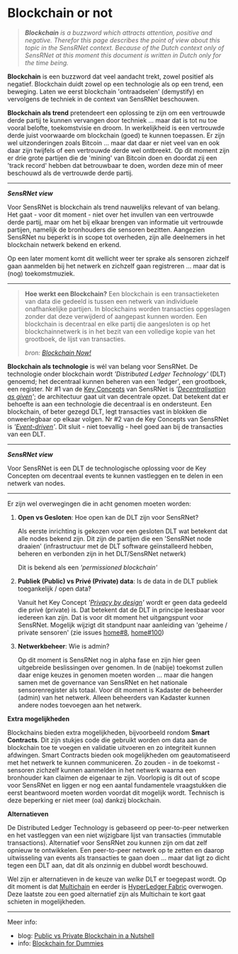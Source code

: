 # Blockchain or not

> _**Blockchain** is a buzzword which attracts attention, positive and negative.
Therefor this page describes the point of view about this topic in the SensRNet context.
Because of the Dutch context only of SensRNet at this moment this document is written in Dutch only for the time being._

**Blockchain** is een buzzword dat veel aandacht trekt, zowel positief als negatief.
Blockchain duidt zowel op een technologie als op een trend, een beweging.
Laten we eerst blockchain 'ontraadselen' (demystify) en vervolgens de techniek in de context van SensRNet beschouwen.

**Blockchain als trend** pretendeert een oplossing te zijn om een vertrouwde derde partij te kunnen vervangen door techniek ... maar dat is tot nu toe vooral belofte, toekomstvisie en droom. 
In werkelijkheid is een vertrouwde derde juist voorwaarde om blockchain (goed) te kunnen toepassen.
Er zijn wel uitzonderingen zoals Bitcoin ... maar dat daar er niet veel van en ook daar zijn twijfels of een vertrouwde derde wel ontbreekt.
Op dit moment zijn er drie grote partijen die de 'mining' van Bitcoin doen en doordat zij een 'track record' hebben dat betrouwbaar te doen, worden deze min of meer beschouwd als de vertrouwde derde partij.

---

_**SensRNet view**_

Voor SensRNet is blockchain als trend nauwelijks relevant of van belang. Het gaat - voor dit moment - niet over het invullen van een vertrouwde derde partij, maar om het bij elkaar brengen van informatie uit vertrouwde partijen, namelijk de bronhouders die sensoren bezitten. Aangezien SensRNet nu beperkt is in scope tot overheden, zijn alle deelnemers in het blockchain netwerk bekend en erkend.

Op een later moment komt dit wellicht weer ter sprake als sensoren zichzelf gaan aanmelden bij het netwerk en zichzelf gaan registreren ... maar dat is (nog) toekomstmuziek.

---

> **Hoe werkt een Blockchain?**
> Een blockchain is een transactieketen van data die gedeeld is tussen een netwerk van individuele onafhankelijke partijen.
> In blockchains worden transacties opgeslagen zonder dat deze verwijderd of aangepast kunnen worden.
> Een blockchain is decentraal en elke partij die aangesloten is op het blockchainnetwerk is in het bezit van een volledige kopie van het grootboek, de lijst van transacties.
> 
> _bron: [Blockchain Now!](https://www.blockchainnow.nl/blockchain-voor-dummies)_

**Blockchain als technologie** is wél van belang voor SensRNet.
De technologie onder blockchain wordt _'Distributed Ledger Technology'_ (DLT) genoemd; het decentraal kunnen beheren van een 'ledger', een grootboek, een register.
Nr #1 van de [Key Concepts](KeyConcepts.md) van SensRNet is _'[Decentralisation as given](KeyConcepts.md#decentralization)'_; de architectuur gaat uit van decentrale opzet.
Dat betekent dat er behoefte is aan een technologie die decentraal is en ondersteunt.
Een blockchain, of beter gezegd DLT, legt transacties vast in blokken die onweerlegbaar op elkaar volgen.
Nr #2 van de Key Concepts van SensRNet is _'[Event-driven](KeyConcepts.md#event-driven)'_.
Dit sluit - niet toevallig - heel goed aan bij de transacties van een DLT.

---

_**SensRNet view**_

Voor SensRNet is een DLT de technologische oplossing voor de Key Concepten om decentraal events te kunnen vastleggen en te delen in een netwerk van nodes.

---

Er zijn wel overwegingen die in acht genomen moeten worden:

1. **Open vs Gesloten**: Hoe open kan de DLT zijn voor SensRNet?

   Als eerste inrichting is gekozen voor een gesloten DLT wat betekent dat alle nodes bekend zijn.
   Dit zijn de partijen die een 'SensRNet node draaien' (infrastructuur met de DLT software geïnstalleerd hebben, beheren en verbonden zijn in het DLT/SensRNet netwerk)

   Dit is bekend als een _'permissioned blockchain'_

1. **Publiek (Public) vs Privé (Private) data**: Is de data in de DLT publiek toegankelijk / open data?
   
   Vanuit het Key Concept _'[Privacy by design](KeyConcepts.md#privacy-by-design)'_ wordt er geen data gedeeld die privé (private) is. Dat betekent dat de DLT in principe leesbaar voor iedereen kan zijn. Dat is voor dit moment het uitgangspunt voor SensRNet. Mogelijk wijzigt dit standpunt naar aanleiding van 'geheime / private sensoren' (zie issues [home#8](https://github.com/kadaster-labs/sensrnet-home/issues/8), [home#100](https://github.com/kadaster-labs/sensrnet-home/issues/100))

1. **Netwerkbeheer**: Wie is admin?
   
   Op dit moment is SensRNet nog in alpha fase en zijn hier geen uitgebreide beslissingen over genomen.
   In de (nabije) toekomst zullen daar enige keuzes in genomen moeten worden ... maar die hangen samen met de governance van SensRNet en het nationale sensorenregister als totaal.
   Voor dit moment is Kadaster de beheerder (admin) van het netwerk.
   Alleen beheerders van Kadaster kunnen andere nodes toevoegen aan het netwerk.

**Extra mogelijkheden**

Blockchains bieden extra mogelijkheden, bijvoorbeeld rondom **Smart Contracts**. Dit zijn stukjes code die gebruikt worden om data aan de blockchain toe te voegen en validatie uitvoeren en zo integriteit kunnen afdwingen. Smart Contracts bieden ook mogelijkheden om geautomatiseerd met het netwerk te kunnen communiceren. Zo zouden - in de toekomst - sensoren zichzelf kunnen aanmelden in het netwerk waarna een bronhouder kan claimen de eigenaar te zijn. Voorlopig is dit out of scope voor SensRNet en liggen er nog een aantal fundamentele vraagstukken die eerst beantwoord moeten worden voordat dit mogelijk wordt. Technisch is deze beperking er niet meer (oa) dankzij blockchain.

**Alternatieven**

De Distributed Ledger Technology is gebaseerd op peer-to-peer netwerken en het vastleggen van een niet wijzigbare lijst van transacties (immutable transactions).
Alternatief voor SensRNet zou kunnen zijn om dat zelf opnieuw te ontwikkelen.
Een peer-to-peer netwerk op te zetten en daarop uitwisseling van events als transacties te gaan doen ... maar dat ligt zo dicht tegen een DLT aan, dat dit als onzinnig en dubbel wordt beschouwd.

Wel zijn er alternatieven in de keuze van _welke_ DLT er toegepast wordt.
Op dit moment is dat [Multichain](SyncMultiChainEN.md) en eerder is [HyperLedger Fabric](https://hyperledger-fabric.readthedocs.io/en/latest/network/network.html) overwogen.
Deze laatste zou een goed alternatief zijn als Multichain te kort gaat schieten in mogelijkheden.

---
Meer info:

- blog: [Public vs Private Blockchain in a Nutshell](https://medium.com/coinmonks/public-vs-private-blockchain-in-a-nutshell-c9fe284fa39f)
- info: [Blockchain for Dummies](https://www.blockchainnow.nl/blockchain-voor-dummies)
